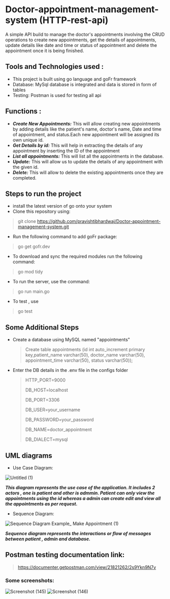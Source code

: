 # Doctor-appointment-management-system (HTTP-rest-api)
A simple API build to manage the doctor's appointments involving the CRUD operations to create new appointments, get the details of appointments, update details like date and time or status of appointment and delete the appointment once it is being finished.

## Tools and Technologies used :
* This project is built using go language and goFr framework
* Database: MySql database is integrated and data is stored in form of tables
* Testing: Postman is used for testing all api

## Functions :
* ***Create New Appointments:*** This will allow creating new appointments by adding details like the patient's name, doctor's name, Date and time of appointment, and status.Each new appointment will be assigned its own unique id.
* ***Get Details by id:*** This will help in extracting the details of any appointment by inserting the ID of the appointment
* ***List all appointments:*** This will list all the appointments in the database.
* ***Update:*** This will allow us to update the details of any appointment with the given id.
* ***Delete:*** This will allow to delete the existing appointments once they are completed.

## Steps to run the project
* install the latest version of go onto your system
* Clone this repository using:
> git clone https://github.com/pravishtibhardwaj/Doctor-appointment-management-system.git
* Run the following command to add goFr package:
> go get gofr.dev
* To download and sync the required modules run the following command:
> go mod tidy
* To run the server, use the command:
> go run main.go
* To test , use
> go test

## Some Additional Steps
* Create a database using MySQL named "appointments"
  > Create table appointments (id int auto_increment primary key,patient_name varchar(50), doctor_name varchar(50), appointment_time varchar(50), status varchar(50)); 
* Enter the DB details in the .env file in the configs folder
  > HTTP_PORT=9000
  > 
  > DB_HOST=localhost
  > 
  > DB_PORT=3306
  > 
  > DB_USER=your_username
  > 
  > DB_PASSWORD=your_password
  > 
  > DB_NAME=doctor_appointment
  > 
  > DB_DIALECT=mysql

## UML diagrams
* Use Case Diagram:
  
![Untitled (1)](https://github.com/pravishtibhardwaj/Doctor-appointment-management-system/assets/76443753/38626184-f8a6-443f-8312-b3ccc1c05e2d)

***This diagram represents the use case of the application. It includes 2 actors , one is patient and other is admmin. Patient can only view the appointments using the id whereas a admin can create edit and view all the appointments as per request.***

* Sequence Diagram: 

 ![Sequence Diagram Example_ Make Appointment (1)](https://github.com/pravishtibhardwaj/Doctor-appointment-management-system/assets/76443753/79e8ba23-b35f-4341-a35b-9917cc6a0ebd)

 ***Sequence diagram represents the interactions or flow of messages between patient , admin and database.*** 

## Postman testing documentation link:
> https://documenter.getpostman.com/view/21821262/2s9Ykn9N7v

### Some screenshots: 

![Screenshot (145)](https://github.com/pravishtibhardwaj/Doctor-appointment-management-system/assets/76443753/5edf72c5-7583-44f6-9fdb-99f64565c10a)
![Screenshot (146)](https://github.com/pravishtibhardwaj/Doctor-appointment-management-system/assets/76443753/d50bd240-323a-4e26-90c4-a3f13abafd68)







